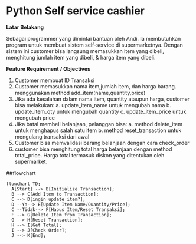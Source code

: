 # Python Self service cashier

**Latar Belakang**

Sebagai programmer yang dimintai bantuan oleh Andi. Ia membutuhkan program untuk membuat sistem self-service di supermarketnya.
Dengan sistem ini customer bisa langsung memasukkan item yang dibeli, menghitung jumlah item yang dibeli, & harga item yang dibeli.

**Feature Requirement / Objectives**
1. Customer membuat ID Transaksi
2. Customer memasukkan nama item,jumlah item, dan harga barang.
  menggunakan method add_item(name,quantity,price)
3. Jika ada kesalahan dalam nama item, quantity ataupun harga, customer bisa melakukan:
  a. update_item_name untuk mengubah nama
  b. update_item_qty untuk mengubah quantity
  c. update_item_price untuk mengubah price
4. Jika batal membeli belanjaan, pelanggan bisa:
  a. method delete_item untuk menghapus salah satu item
  b. method reset_transaction untuk mengulang transaksi dari awal
5. Customer bisa memvalidasi barang belanjaan dengan cara check_order
6. customer bisa menghitung total harga belanjaan dengan method total_price. Harga total termasuk diskon yang ditentukan oleh supermarket.

##flowchart

```mermaid
flowchart TD;
  A[Start] --> B[Initialize Transaction];
  B --> C[Add Item to Transaction];
  C --> D[ingin update item?];
  D --Ya--> E[Update Item Name/Quantity/Price];
  C --Tidak--> F[Hapus Item/Reset Transaksi];
  F --> G[Delete Item from Transaction];
  G --> H[Reset Transaction];
  H --> I[Get Total];
  I --> J[Check Order];
  J --> K[End];

